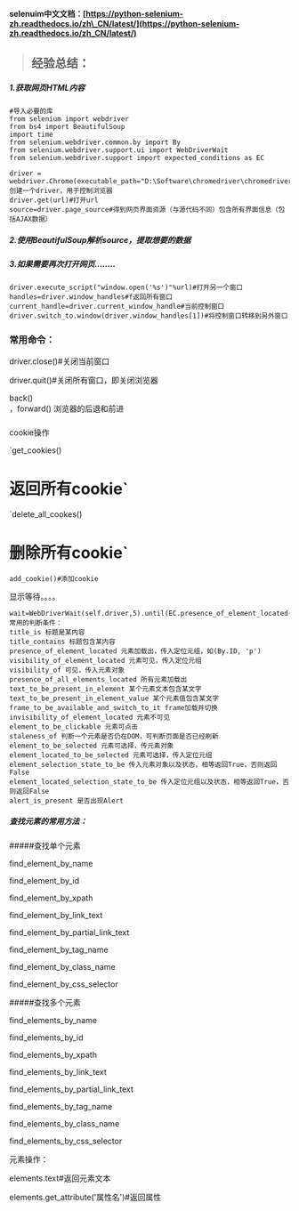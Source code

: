 #### selenuim中文文档：[https://python-selenium-zh.readthedocs.io/zh\_CN/latest/](https://python-selenium-zh.readthedocs.io/zh_CN/latest/)

> ## 经验总结：

##### 1.获取网页HTML内容

```
#导入必要的库
from selenium import webdriver
from bs4 import BeautifulSoup
import time
from selenium.webdriver.common.by import By
from selenium.webdriver.support.ui import WebDriverWait
from selenium.webdriver.support import expected_conditions as EC
```

```
driver = webdriver.Chrome(executable_path="D:\Software\chromedriver\chromedriver.exe")#创建一个driver，用于控制浏览器
driver.get(url)#打开url
source=driver.page_source#得到网页界面资源（与源代码不同）包含所有界面信息（包括AJAX数据）
```

##### 2.使用BeautifulSoup解析source，提取想要的数据

##### 3.如果需要再次打开网页........

```
driver.execute_script("window.open('%s')"%url)#打开另一个窗口
handles=driver.window_handles#f返回所有窗口
current_handle=driver.current_window_handle#当前控制窗口
driver.switch_to.window(driver.window_handles[1])#将控制窗口转移到另外窗口
```

### 常用命令：

driver.close\(\)\#关闭当前窗口

driver.quit\(\)\#关闭所有窗口，即关闭浏览器

back\(\)  
，forward\(\) 浏览器的后退和前进

##### 

cookie操作

\`get\_cookies\(\)

# 返回所有cookie\`

\`delete\_all\_cookes\(\)

# 删除所有cookie\`

`add_cookie()#添加cookie`

显示等待。。。。

```
wait=WebDriverWait(self.driver,5).until(EC.presence_of_element_located((By.CLASS_NAME,'pager_next')))
常用的判断条件：
title_is 标题是某内容
title_contains 标题包含某内容
presence_of_element_located 元素加载出，传入定位元组，如(By.ID, 'p')
visibility_of_element_located 元素可见，传入定位元组
visibility_of 可见，传入元素对象
presence_of_all_elements_located 所有元素加载出
text_to_be_present_in_element 某个元素文本包含某文字
text_to_be_present_in_element_value 某个元素值包含某文字
frame_to_be_available_and_switch_to_it frame加载并切换
invisibility_of_element_located 元素不可见
element_to_be_clickable 元素可点击
staleness_of 判断一个元素是否仍在DOM，可判断页面是否已经刷新
element_to_be_selected 元素可选择，传元素对象
element_located_to_be_selected 元素可选择，传入定位元组
element_selection_state_to_be 传入元素对象以及状态，相等返回True，否则返回False
element_located_selection_state_to_be 传入定位元组以及状态，相等返回True，否则返回False
alert_is_present 是否出现Alert
```

##### 查找元素的常用方法：

\#\#\#\#\#查找单个元素

find\_element\_by\_name

find\_element\_by\_id

find\_element\_by\_xpath

find\_element\_by\_link\_text

find\_element\_by\_partial\_link\_text

find\_element\_by\_tag\_name

find\_element\_by\_class\_name

find\_element\_by\_css\_selector

\#\#\#\#\#查找多个元素

find\_elements\_by\_name

find\_elements\_by\_id

find\_elements\_by\_xpath

find\_elements\_by\_link\_text

find\_elements\_by\_partial\_link\_text

find\_elements\_by\_tag\_name

find\_elements\_by\_class\_name

find\_elements\_by\_css\_selector

元素操作：

elements.text\#返回元素文本

elements.get\_attribute\('属性名'\)\#返回属性

